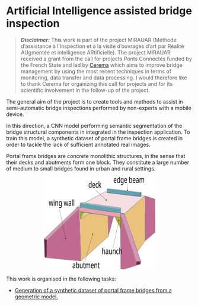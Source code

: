# Artificial Intelligence assisted bridge inspection

>**_Disclaimer:_** This work is part of the project MIRAUAR (Méthode d’assistance à l’Inspection et à la visite d’ouvrages d’art par Réalité AUgmentée et intelligence ARtificielle). The project MIRAUAR received a grant from the call for projects Ponts Connectés funded by the French State and led by [Cerema](https://www.cerema.fr/en) which aims to improve bridge management by using the most recent techniques in terms of monitoring, data transfer and data processing. I would therefore like to thank Cerema for organizing this call for projects and for its scientific involvement in the follow-up of the project.

The general aim of the project is to create tools and methods to assist in semi-automatic bridge inspections performed by non-experts with a mobile device.

In this direction, a CNN model performing semantic segmentation of the bridge structural components in integrated in the inspection application. To train this model, a synthetic dataset of portal frame bridges is created in order to tackle the lack of sufficient annotated real images.

Portal frame bridges are concrete monolithic structures, in the sense that their decks and abutments form one block. They constitute a large number of medium to small bridges found in urban and rural settings.

<center><img src="./README_figures/pipo.svg" width="300" height="250"/></center>

This work is organised in the following tasks:

- [Generation of a synthetic dataset of portal frame bridges from a geometric model.](src/bridge_synthetic/README.md)

<!-- - [Semantic classification of bridge structural components.](bridge_semantic_segmentation.md) -->
